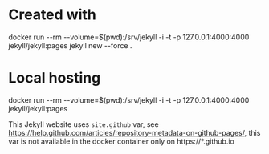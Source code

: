 
# Created with

  docker run --rm --volume=$(pwd):/srv/jekyll -i -t  -p 127.0.0.1:4000:4000 jekyll/jekyll:pages jekyll new --force .

# Local hosting

  docker run --rm --volume=$(pwd):/srv/jekyll -i -t  -p 127.0.0.1:4000:4000 jekyll/jekyll:pages

This Jekyll website uses `site.github` var, see https://help.github.com/articles/repository-metadata-on-github-pages/,
this var is not available in the docker container only on https://*.github.io
